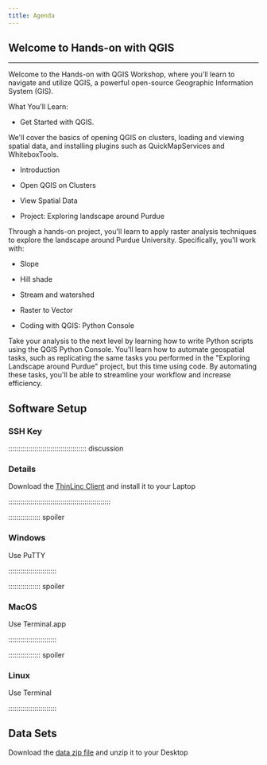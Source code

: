 ```yaml
---
title: Agenda
---
```


## Welcome to Hands-on with QGIS
---

Welcome to the Hands-on with QGIS Workshop, where you'll learn to navigate and utilize QGIS, a powerful open-source Geographic Information System (GIS).

What You'll Learn:

* Get Started with QGIS.

We'll cover the basics of opening QGIS on clusters, loading and viewing spatial data, and installing plugins such as QuickMapServices and WhiteboxTools.

  * Introduction
  * Open QGIS on Clusters
  * View Spatial Data

* Project: 	Exploring landscape around Purdue
  
Through a hands-on project, you'll learn to apply raster analysis techniques to explore the landscape around Purdue University. Specifically, you'll work with: 

  * Slope
  * Hill shade
  * Stream and watershed
  * Raster to Vector

* Coding with QGIS: Python Console
  
Take your analysis to the next level by learning how to write Python scripts using the QGIS Python Console. You'll learn how to automate geospatial tasks, such as replicating the same tasks you performed in the "Exploring Landscape around Purdue" project, but this time using code. By automating these tasks, you'll be able to streamline your workflow and increase efficiency.


## Software Setup

### SSH Key

::::::::::::::::::::::::::::::::::::::: discussion

### Details

Download the [ThinLinc Client](https://www.cendio.com/thinlinc/download/) and install it to your Laptop

:::::::::::::::::::::::::::::::::::::::::::::::::::

:::::::::::::::: spoiler

### Windows

Use PuTTY

::::::::::::::::::::::::

:::::::::::::::: spoiler

### MacOS

Use Terminal.app

::::::::::::::::::::::::


:::::::::::::::: spoiler

### Linux

Use Terminal

::::::::::::::::::::::::


## Data Sets

<!--
FIXME: place any data you want learners to use in `episodes/data` and then use
       a relative link ( [data zip file](data/lesson-data.zip) ) to provide a
       link to it, replacing the example.com link.
-->
Download the [data zip file](https://example.com/FIXME) and unzip it to your Desktop
